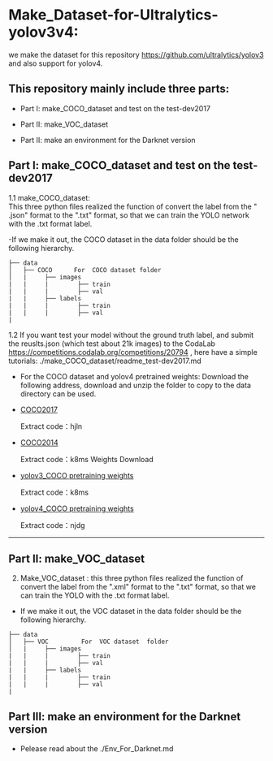# Make_Dataset-for-Ultralytics-yolov3v4: 
  we make the dataset for  this repository  https://github.com/ultralytics/yolov3 and also support for yolov4.

## This repository mainly include  three parts:
- Part I:  make_COCO_dataset and test on the  test-dev2017 

- Part II: make_VOC_dataset

- Part II: make  an environment  for the  Darknet  version 

## Part I:  make_COCO_dataset and test on the  test-dev2017 
1.1 make_COCO_dataset:  
This  three  python  files realized the function of convert the label from the " .json"  format  to the ".txt"  format, so that we can train the  YOLO network  with the .txt  format  label.

-If we make it out,  the COCO dataset in the data folder should  be the following hierarchy.

```            
├── data
│   ├── COCO      For  COCO dataset folder 
│   |     ├── images
|   |     |        ├── train
|   |     |        ├── val
|   |     ├── labels
|   |     |        ├── train
|   |     |        ├── val
|
```

1.2 If you want test your model  without the ground truth label, and  submit the reuslts.json   (which test about 21k images)  to the CodaLab   https://competitions.codalab.org/competitions/20794 ,  here have a  simple tutorials: ./make_COCO_dataset/readme_test-dev2017.md 




- For the  COCO  dataset and yolov4 pretrained weights:
Download the following address, download and unzip the folder to copy to the data directory can be used.

- [COCO2017](https://pan.baidu.com/s/1KysFL6AmdbCBq4tHDebqlw)
  
  Extract code：hjln

- [COCO2014](https://pan.baidu.com/s/1EoXOR77yEVokqPCaxg8QGg)
  
  Extract code：k8ms
 Weights Download
- [yolov3_COCO pretraining weights](https://pan.baidu.com/s/1JZylwRQIgAd389oWUu0djg)

  Extract code：k8ms
 
- [yolov4_COCO pretraining weights](https://pan.baidu.com/s/1jAGNNC19oQhAIgBfUrkzmQ)

  Extract code：njdg
  
---



## Part II: make_VOC_dataset
2. Make_VOC_dataset : this  three  python  files  realized  the function of  convert the label  from the  ".xml"  format  to the  ".txt"  format, so that we can train the  YOLO with the .txt  format  label.

- If we make it out, the VOC dataset in the data folder should  be the following hierarchy.

```
├── data
│   ├── VOC         For  VOC dataset  folder
│   |     ├── images
|   |     |        ├── train
|   |     |        ├── val
|   |     ├── labels
|   |     |        ├── train
|   |     |        ├── val
|
```

## Part III:  make  an environment  for the  Darknet  version 

- Pelease read about  the ./Env_For_Darknet.md

